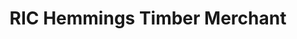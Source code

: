 ---
title: "RIC Hemmings Timber Merchant"
url: /belvedere/ric-hemmings-timber-merchant/
shop: Baustoffe
---
